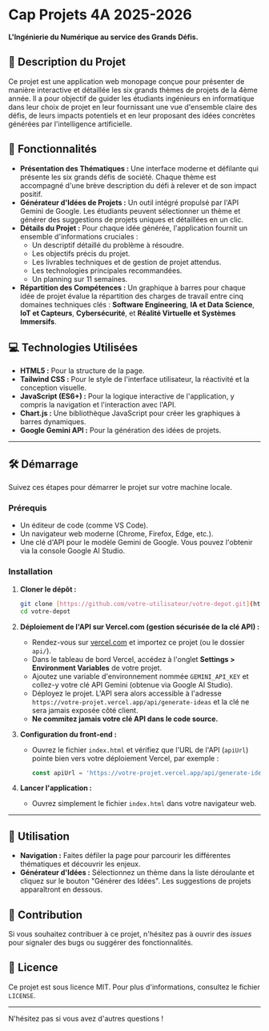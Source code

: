 # Cap Projets 4A 2025-2026

**L'Ingénierie du Numérique au service des Grands Défis.**

## 🎯 Description du Projet

Ce projet est une application web monopage conçue pour présenter de manière interactive et détaillée les six grands thèmes de projets de la 4ème année. Il a pour objectif de guider les étudiants ingénieurs en informatique dans leur choix de projet en leur fournissant une vue d'ensemble claire des défis, de leurs impacts potentiels et en leur proposant des idées concrètes générées par l'intelligence artificielle.

## 🚀 Fonctionnalités

* **Présentation des Thématiques :** Une interface moderne et défilante qui présente les six grands défis de société. Chaque thème est accompagné d'une brève description du défi à relever et de son impact positif.
* **Générateur d'Idées de Projets :** Un outil intégré propulsé par l'API Gemini de Google. Les étudiants peuvent sélectionner un thème et générer des suggestions de projets uniques et détaillées en un clic.
* **Détails du Projet :** Pour chaque idée générée, l'application fournit un ensemble d'informations cruciales :
    * Un descriptif détaillé du problème à résoudre.
    * Les objectifs précis du projet.
    * Les livrables techniques et de gestion de projet attendus.
    * Les technologies principales recommandées.
    * Un planning sur 11 semaines.
* **Répartition des Compétences :** Un graphique à barres pour chaque idée de projet évalue la répartition des charges de travail entre cinq domaines techniques clés : **Software Engineering**, **IA et Data Science**, **IoT et Capteurs**, **Cybersécurité**, et **Réalité Virtuelle et Systèmes Immersifs**.

## 💻 Technologies Utilisées

* **HTML5 :** Pour la structure de la page.
* **Tailwind CSS :** Pour le style de l'interface utilisateur, la réactivité et la conception visuelle.
* **JavaScript (ES6+) :** Pour la logique interactive de l'application, y compris la navigation et l'interaction avec l'API.
* **Chart.js :** Une bibliothèque JavaScript pour créer les graphiques à barres dynamiques.
* **Google Gemini API :** Pour la génération des idées de projets.

---

## 🛠️ Démarrage

Suivez ces étapes pour démarrer le projet sur votre machine locale.

### Prérequis

* Un éditeur de code (comme VS Code).
* Un navigateur web moderne (Chrome, Firefox, Edge, etc.).
* Une clé d'API pour le modèle Gemini de Google. Vous pouvez l'obtenir via la console Google AI Studio.


### Installation

1.  **Cloner le dépôt :**
    ```bash
    git clone [https://github.com/votre-utilisateur/votre-depot.git](https://github.com/votre-utilisateur/votre-depot.git)
    cd votre-depot
    ```

2.  **Déploiement de l'API sur Vercel.com (gestion sécurisée de la clé API) :**
    - Rendez-vous sur [vercel.com](https://vercel.com/) et importez ce projet (ou le dossier `api/`).
    - Dans le tableau de bord Vercel, accédez à l'onglet **Settings > Environment Variables** de votre projet.
    - Ajoutez une variable d'environnement nommée `GEMINI_API_KEY` et collez-y votre clé API Gemini (obtenue via Google AI Studio).
    - Déployez le projet. L'API sera alors accessible à l'adresse `https://votre-projet.vercel.app/api/generate-ideas` et la clé ne sera jamais exposée côté client.
    - **Ne commitez jamais votre clé API dans le code source.**

3.  **Configuration du front-end :**
    - Ouvrez le fichier `index.html` et vérifiez que l'URL de l'API (`apiUrl`) pointe bien vers votre déploiement Vercel, par exemple :
      ```javascript
      const apiUrl = 'https://votre-projet.vercel.app/api/generate-ideas';
      ```

4.  **Lancer l'application :**
    - Ouvrez simplement le fichier `index.html` dans votre navigateur web.

---

## 🧭 Utilisation

* **Navigation :** Faites défiler la page pour parcourir les différentes thématiques et découvrir les enjeux.
* **Générateur d'Idées :** Sélectionnez un thème dans la liste déroulante et cliquez sur le bouton "Générer des Idées". Les suggestions de projets apparaîtront en dessous.

## 🤝 Contribution

Si vous souhaitez contribuer à ce projet, n'hésitez pas à ouvrir des *issues* pour signaler des bugs ou suggérer des fonctionnalités.

## 📄 Licence

Ce projet est sous licence MIT. Pour plus d'informations, consultez le fichier `LICENSE`.

---

N'hésitez pas si vous avez d'autres questions !
